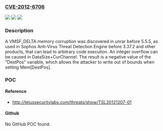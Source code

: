 ### [CVE-2012-6706](https://cve.mitre.org/cgi-bin/cvename.cgi?name=CVE-2012-6706)
![](https://img.shields.io/static/v1?label=Product&message=n%2Fa&color=blue)
![](https://img.shields.io/static/v1?label=Version&message=n%2Fa&color=blue)
![](https://img.shields.io/static/v1?label=Vulnerability&message=n%2Fa&color=brighgreen)

### Description

A VMSF_DELTA memory corruption was discovered in unrar before 5.5.5, as used in Sophos Anti-Virus Threat Detection Engine before 3.37.2 and other products, that can lead to arbitrary code execution. An integer overflow can be caused in DataSize+CurChannel. The result is a negative value of the "DestPos" variable, which allows the attacker to write out of bounds when setting Mem[DestPos].

### POC

#### Reference
- http://telussecuritylabs.com/threats/show/TSL20121207-01

#### Github
No GitHub POC found.

